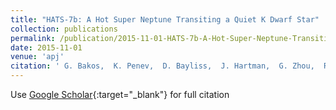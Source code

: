 ```yaml
---
title: "HATS-7b: A Hot Super Neptune Transiting a Quiet K Dwarf Star"
collection: publications
permalink: /publication/2015-11-01-HATS-7b-A-Hot-Super-Neptune-Transiting-a-Quiet-K-Dwarf-Star
date: 2015-11-01
venue: 'apj'
citation: ' G. Bakos,  K. Penev,  D. Bayliss,  J. Hartman,  G. Zhou,  R. Brahm,  L. Mancini,  M. de Val-Borro,  W. Bhatti,  A. Jordán,  M. Rabus,  N. Espinoza,  Z. Csubry,  A. Howard,  B. Fulton,  L. Buchhave,  S. Ciceri,  T. Henning,  B. Schmidt,  H. Isaacson,  R. Noyes,  G. Marcy,  V. Suc,  A. Howe,  A. Burrows,  J. Lázár,  I. Papp,  P. Sári, &quot;HATS-7b: A Hot Super Neptune Transiting a Quiet K Dwarf Star.&quot; apj, 2015.'
---
```

Use [Google Scholar](https://scholar.google.com/scholar?q=HATS+7b:+A+Hot+Super+Neptune+Transiting+a+Quiet+K+Dwarf+Star){:target="_blank"} for full citation